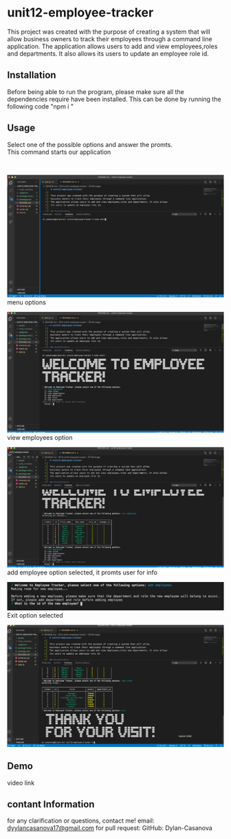 # unit12-employee-tracker

This project was created with the purpose of creating a system that will allow
business owners to track their employees through a command line application.
The application allows users to add and view employees,roles and departments. It also allows
its users to update an employee role id.

## Installation
Before being able to run the program, please make sure all the dependencies require have been installed. 
This can be done by running the following code "npm i "

## Usage
Select one of the possible options and answer the promts.
<br>
This command starts our application

<br>

![initial page](./assets/number1.png)
<br>
menu options

![possible options](./assets/number2.png)
<br>
view employees option

![employee table](./assets/number3.png)
<br>
add employee option selected, it promts user for info

![add employee](./assets/number4.png)
<br>
Exit option selected

![Exit option](./assets/number5.png)

## Demo
video link

## contant Information
for any clarification or questions, contact me! email: dyylancasanova17@gmail.com 
for pull request:
GitHub: Dylan-Casanova
